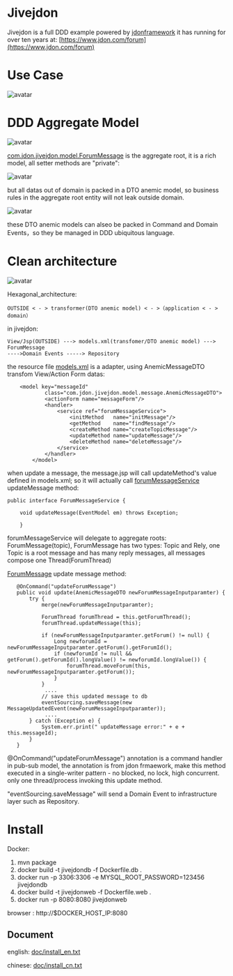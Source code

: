 Jivejdon
=========================================

Jivejdon is a full DDD example powered by [jdonframework](https://github.com/banq/jdonframework) 
 it has 
running  for over ten years
at: [https://www.jdon.com/forum](https://www.jdon.com/forum)

Use Case
==============================
![avatar](./doc/usecase.png)

DDD Aggregate Model
==============================

![avatar](./doc/aggregates2.png)

[com.jdon.jivejdon.model.ForumMessage](https://github.com/banq/jivejdon/blob/master/src/main/java/com/jdon/jivejdon/model/ForumMessage.java) is the aggregate root, it is a rich model, all setter methods are "private":

![avatar](./doc/private-setter.png)

but all datas out of domain is packed in a DTO anemic model, so business rules in the aggregate root entity will not leak outside domain. 

![avatar](./doc/richmodel.png)

these DTO anemic models can alseo be packed in Command and Domain Events，so they be managed in DDD ubiquitous language.



Clean architecture
==============================
![avatar](./doc/clean.png)

Hexagonal_architecture:
``````
OUTSIDE < - > transformer(DTO anemic model) < - >（application < - > domain）
``````

in jivejdon:
``````
View/Jsp(OUTSIDE) ---> models.xml(transfomer/DTO anemic model) ---> ForumMessage
---->Domain Events -----> Repository
``````

the resource file [models.xml](https://github.com/banq/jivejdon/blob/master/src/main/resources/com/jdon/jivejdon/model/models.xml) is a adapter, using AnemicMessageDTO transfom View/Action Form datas:
``````
	<model key="messageId"
			class="com.jdon.jivejdon.model.message.AnemicMessageDTO">
			<actionForm name="messageForm"/>
			<handler>
				<service ref="forumMessageService">
					<initMethod   name="initMessage"/>
					<getMethod    name="findMessage"/>
					<createMethod name="createTopicMessage"/>
					<updateMethod name="updateMessage"/>
					<deleteMethod name="deleteMessage"/>
				</service>
			</handler>
		</model>
``````
when update a message, the message.jsp will call updateMethod's value defined in models.xml;
so it will actually call [forumMessageService](https://github.com/banq/jivejdon/blob/master/src/main/java/com/jdon/jivejdon/service/imp/message/ForumMessageShell.java) updateMessage method:

``````
public interface ForumMessageService {

	void updateMessage(EventModel em) throws Exception;
	
	}
``````

forumMessageService will delegate to aggregate roots: ForumMessage(topic), ForumMessage has two
types: Topic and Rely, one Topic is a root message and has many reply messages, all messages 
compose one Thread(ForumThread)
 
 [ForumMessage](https://github.com/banq/jivejdon/blob/master/src/main/java/com/jdon/jivejdon/model/ForumMessage.java) update message method:
 
 ``````
 	@OnCommand("updateForumMessage")
 	public void update(AnemicMessageDTO newForumMessageInputparamter) {
 		try {
 			merge(newForumMessageInputparamter);
 
 			ForumThread forumThread = this.getForumThread();
 			forumThread.updateMessage(this);
 
 			if (newForumMessageInputparamter.getForum() != null) {
 				Long newforumId = newForumMessageInputparamter.getForum().getForumId();
 				if (newforumId != null && getForum().getForumId().longValue() != newforumId.longValue()) {
 					forumThread.moveForum(this, newForumMessageInputparamter.getForum());
 				}
 			}
			 ....
 			// save this updated message to db
 			eventSourcing.saveMessage(new MessageUpdatedEvent(newForumMessageInputparamter));
             ....
 		} catch (Exception e) {
 			System.err.print(" updateMessage error:" + e + this.messageId);
 		}
 	}

 ``````
 @OnCommand("updateForumMessage") annotation is a command handler in pub-sub model,
 the annotation is from jdon frmaework, make this method executed in a single-writer pattern - no blocked, no lock, high concurrent. only one thread/process invoking this update method.
 
 "eventSourcing.saveMessage" will send a Domain Event to infrastructure layer such as Repository.
 
 
 

Install
===============================
Docker:
1. mvn package
2. docker build -t jivejdondb -f Dockerfile.db .
3. docker run  -p 3306:3306  -e MYSQL_ROOT_PASSWORD=123456 jivejdondb
4. docker build -t jivejdonweb -f Dockerfile.web .
5. docker run  -p 8080:8080 jivejdonweb

browser : http://$DOCKER_HOST_IP:8080


Document
------------------------------------

english: [doc/install_en.txt](./doc/install_en.txt)

chinese: [doc/install_cn.txt](./doc/install_cn.txt)


